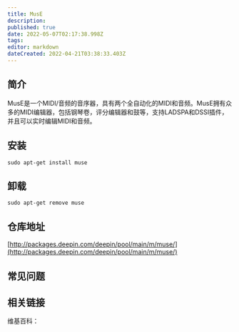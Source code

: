 ```yaml
---
title: MusE
description: 
published: true
date: 2022-05-07T02:17:38.998Z
tags: 
editor: markdown
dateCreated: 2022-04-21T03:38:33.403Z
---
```


## 简介

MusE是一个MIDI/音频的音序器，具有两个全自动化的MIDI和音频。MusE拥有众多的MIDI编辑器，包括钢琴卷，评分编辑器和鼓等，支持LADSPA和DSSI插件，并且可以实时编辑MIDI和音频。

## 安装

`sudo apt-get install muse`

## 卸载

`sudo apt-get remove muse`

## 仓库地址

[http://packages.deepin.com/deepin/pool/main/m/muse/](http://packages.deepin.com/deepin/pool/main/m/muse/)


## 常见问题


## 相关链接

维基百科：
